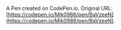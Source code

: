 # 

A Pen created on CodePen.io. Original URL: [https://codepen.io/Mik0986/pen/BaVzeeN](https://codepen.io/Mik0986/pen/BaVzeeN).

